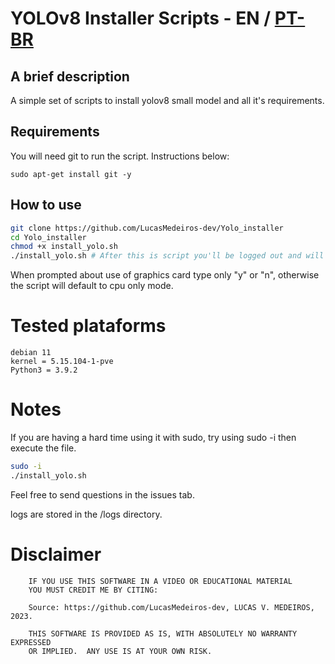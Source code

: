 # YOLOv8 Installer Scripts - EN / [PT-BR](https://github.com/LucasMedeiros-dev/Yolo_installer/blob/main/LEIA-ME.md)
## A brief description
A simple set of scripts to install yolov8 small model and all it's requirements.
## Requirements
You will need git to run the script.
Instructions below:
```
sudo apt-get install git -y
```
## How to use
```bash
git clone https://github.com/LucasMedeiros-dev/Yolo_installer
cd Yolo_installer
chmod +x install_yolo.sh
./install_yolo.sh # After this is script you'll be logged out and will need to log in again.
```
When prompted about use of graphics card type only "y" or "n", otherwise the script will default to cpu only mode.

# Tested plataforms
```
debian 11
kernel = 5.15.104-1-pve
Python3 = 3.9.2
```
# Notes
If you are having a hard time using it with sudo, try using sudo -i then execute the file.
```bash
sudo -i 
./install_yolo.sh
```
Feel free to send questions in the issues tab.

logs are stored in the /logs directory.

# Disclaimer
		IF YOU USE THIS SOFTWARE IN A VIDEO OR EDUCATIONAL MATERIAL
		YOU MUST CREDIT ME BY CITING:
		
		Source: https://github.com/LucasMedeiros-dev, LUCAS V. MEDEIROS, 2023.
		
		THIS SOFTWARE IS PROVIDED AS IS, WITH ABSOLUTELY NO WARRANTY EXPRESSED
		OR IMPLIED.  ANY USE IS AT YOUR OWN RISK. 
